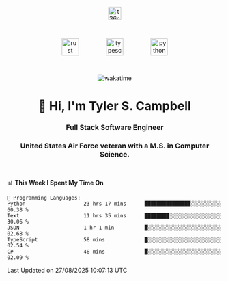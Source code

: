 <p align="center">
<a href="https://www.linkedin.com/in/t36campbell" target="blank"><img align="center" src="https://ik.imagekit.io/t36campbell/Portfolio/linkedin.png.original_m8bbGgPh6.png" alt="t36campbell" height="30" width="30" /></a>
</p>
<p align="center">
    <img src="https://rustacean.net/assets/rustacean-orig-noshadow.svg" alt="rust" width="40" height="40" style="margin: 6%;" />
    <img src="https://cdn.worldvectorlogo.com/logos/typescript.svg" alt="typescript" width="40" height="40" style="margin: 6%;" />
    <img src="https://cdn.worldvectorlogo.com/logos/python-5.svg" alt="python" width="40" height="40" style="margin: 6%;" />
</p>
<div align="center">
  
  ![wakatime](https://wakatime.com/badge/user/738aac7f-8868-4bc3-a1df-4c36703ee4b6.svg)
  
</div>

<h1 align="center">👋 Hi, I'm Tyler S. Campbell</h1>
<h3 align="center">Full Stack Software Engineer</h3>
<h3 align="center">United States Air Force veteran with a M.S. in Computer Science.</h3>
<br>

<!--START_SECTION:waka-->
📊 **This Week I Spent My Time On** 

```text
💬 Programming Languages: 
Python                   23 hrs 17 mins      ███████████████░░░░░░░░░░   60.38 % 
Text                     11 hrs 35 mins      ████████░░░░░░░░░░░░░░░░░   30.06 % 
JSON                     1 hr 1 min          █░░░░░░░░░░░░░░░░░░░░░░░░   02.68 % 
TypeScript               58 mins             █░░░░░░░░░░░░░░░░░░░░░░░░   02.54 % 
C#                       48 mins             █░░░░░░░░░░░░░░░░░░░░░░░░   02.09 % 
```


 Last Updated on 27/08/2025 10:07:13 UTC
<!--END_SECTION:waka-->
